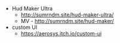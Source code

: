 - Hud Maker Ultra
	- http://sumrndm.site/hud-maker-ultra/
	- MV - http://sumrndm.site/hud-maker/
- custom UI
	- https://aerosys.itch.io/custom-ui